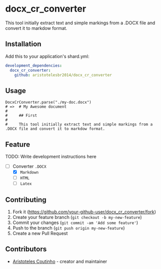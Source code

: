 # docx_cr_converter

This tool initially extract text and simple markings from a .DOCX file and convert it to markdow format.

## Installation

Add this to your application's shard.yml:

```yml
development_dependencies:
  docx_cr_converter:
    github: aristotelesbr2014/docx_cr_converter
```

## Usage

```crystal
DocxCrConverter.parse("./my-doc.docx")
# =>  # My Awesome document
#
#     ## First
#
#     This tool initially extract text and simple markings from a .DOCX file and convert it to markdow format.
```

## Feature

TODO: Write development instructions here

- [ ] Converter `.DOCX`
  - [x] `Markdown`
  - [ ] `HTML`
  - [ ] `Latex`

## Contributing

1. Fork it (<https://github.com/your-github-user/docx_cr_converter/fork>)
2. Create your feature branch (`git checkout -b my-new-feature`)
3. Commit your changes (`git commit -am 'Add some feature'`)
4. Push to the branch (`git push origin my-new-feature`)
5. Create a new Pull Request

## Contributors

- [Aristoteles Coutinho](https://github.com/aristotelesbr2014) - creator and maintainer
